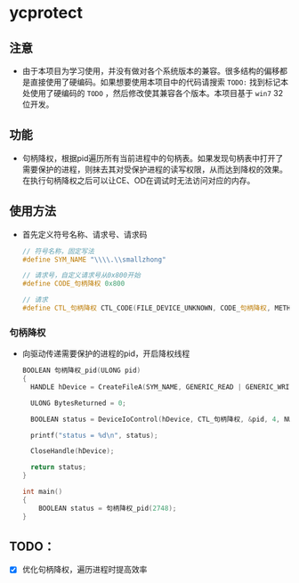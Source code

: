 # ycprotect

## 注意

+ 由于本项目为学习使用，并没有做对各个系统版本的兼容。很多结构的偏移都是直接使用了硬编码。如果想要使用本项目中的代码请搜索 `TODO:` 找到标记本处使用了硬编码的 `TODO` ，然后修改使其兼容各个版本。本项目基于 `win7` 32位开发。

## 功能

+ 句柄降权，根据pid遍历所有当前进程中的句柄表。如果发现句柄表中打开了需要保护的进程，则抹去其对受保护进程的读写权限，从而达到降权的效果。在执行句柄降权之后可以让CE、OD在调试时无法访问对应的内存。



## 使用方法

+ 首先定义符号名称、请求号、请求码

  ```cpp
  // 符号名称，固定写法
  #define SYM_NAME "\\\\.\\smallzhong"
  
  // 请求号，自定义请求号从0x800开始
  #define CODE_句柄降权 0x800
  
  // 请求
  #define CTL_句柄降权 CTL_CODE(FILE_DEVICE_UNKNOWN, CODE_句柄降权, METHOD_BUFFERED, FILE_ANY_ACCESS)
  ```

### 句柄降权

+ 向驱动传递需要保护的进程的pid，开启降权线程

  ```cpp
  BOOLEAN 句柄降权_pid(ULONG pid)
  {
  	HANDLE hDevice = CreateFileA(SYM_NAME, GENERIC_READ | GENERIC_WRITE, FILE_SHARE_READ | FILE_SHARE_WRITE, NULL, OPEN_EXISTING, FILE_ATTRIBUTE_NORMAL, NULL);
  
  	ULONG BytesReturned = 0;
  
  	BOOLEAN status = DeviceIoControl(hDevice, CTL_句柄降权, &pid, 4, NULL, NULL, &BytesReturned, NULL);
  
  	printf("status = %d\n", status);
  
  	CloseHandle(hDevice);
  
  	return status;
  }
  
  int main()
  {
      BOOLEAN status = 句柄降权_pid(2748);
  }
  ```

## TODO：

- [x] 优化句柄降权，遍历进程时提高效率
